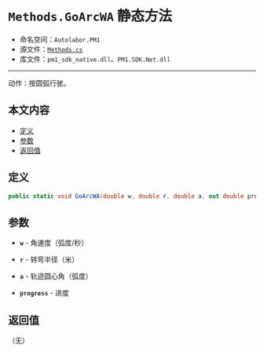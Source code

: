 # `Methods.GoArcWA` 静态方法

- 命名空间：`Autolabor.PM1`
- 源文件：[`Methods.cs`](https://github.com/autolaborcenter/Autolabor.PM1.SDK.Net/blob/master/PM1.SDK.Net/PM1.SDK.Net/Methods.cs)
- 库文件：`pm1_sdk_native.dll`、`PM1.SDK.Net.dll`

------

动作：按圆弧行驶。

## 本文内容

- <a href="#定义">定义</a>
- <a href="#参数">参数</a>
- <a href="#返回值">返回值</a>

<a name="定义"></a>

## 定义

```c#
public static void GoArcWA(double w, double r, double a, out double progress)
```

<a name="参数"></a>

## 参数

* **`w`** - 角速度（弧度/秒）

* **`r`** - 转弯半径（米）

* **`a`** - 轨迹圆心角（弧度）

* **`progress`** - 进度

<a name="返回值"></a>

## 返回值

（无）

